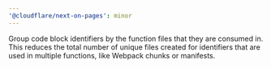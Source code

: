 ```yaml
---
'@cloudflare/next-on-pages': minor
---
```


Group code block identifiers by the function files that they are consumed in. This reduces the total number of unique files created for identifiers that are used in multiple functions, like Webpack chunks or manifests.
